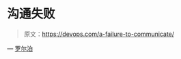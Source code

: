# 沟通失败

> 原文：<https://devops.com/a-failure-to-communicate/>

— [罗尔泊](https://devops.com/author/breselman/)